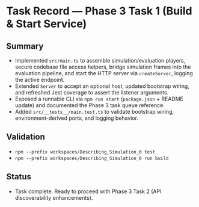# Task Record — Phase 3 Task 1 (Build & Start Service)

## Summary
- Implemented `src/main.ts` to assemble simulation/evaluation players, secure codebase file access helpers, bridge simulation frames into the evaluation pipeline, and start the HTTP server via `createServer`, logging the active endpoint.
- Extended `Server` to accept an optional host, updated bootstrap wiring, and refreshed Jest coverage to assert the listener arguments.
- Exposed a runnable CLI via `npm run start` (`package.json` + README update) and documented the Phase 3 task queue reference.
- Added `src/__tests__/main.test.ts` to validate bootstrap wiring, environment-derived ports, and logging behavior.

## Validation
- `npm --prefix workspaces/Describing_Simulation_0 test`
- `npm --prefix workspaces/Describing_Simulation_0 run build`

## Status
- Task complete. Ready to proceed with Phase 3 Task 2 (API discoverability enhancements).
